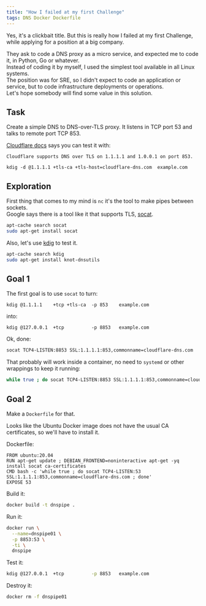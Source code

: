 ```yaml
---
title: "How I failed at my first Challenge"
tags: DNS Docker Dockerfile
---
```


Yes, it's a clickbait title. But this is really how I failed at my first Challenge, while applying for a position at a big company.

They ask to code a DNS proxy as a micro service, and expected me to code it, in Python, Go or whatever.  
Instead of coding it by myself, I used the simplest tool available in all Linux systems.  
The position was for SRE, so I didn't expect to code an application or service, but to code infrastructure deployments or operations.  
Let's hope somebody will find some value in this solution.  


## Task

Create a simple DNS to DNS-over-TLS proxy. It listens in TCP port 53 and talks to remote port TCP 853.

[Cloudflare docs](https://developers.cloudflare.com/1.1.1.1/dns-over-tls) says you can test it with:

    Cloudflare supports DNS over TLS on 1.1.1.1 and 1.0.0.1 on port 853.

    kdig -d @1.1.1.1 +tls-ca +tls-host=cloudflare-dns.com  example.com


## Exploration

First thing that comes to my mind is `nc` it's the tool to make pipes between sockets.  
Google says there is a tool like it that supports TLS, [socat](http://www.dest-unreach.org/socat/doc/socat.html).  

``` bash
apt-cache search socat
sudo apt-get install socat
``` 

Also, let's use [kdig](http://manpages.ubuntu.com/manpages/bionic/man1/kdig.1.html) to test it.


``` bash
apt-cache search kdig
sudo apt-get install knot-dnsutils
``` 

## Goal 1

The first goal is to use `socat` to turn:

`kdig @1.1.1.1    +tcp +tls-ca  -p 853    example.com`

into:

`kdig @127.0.0.1  +tcp          -p 8853   example.com`


Ok, done:

``` bash
socat TCP4-LISTEN:8853 SSL:1.1.1.1:853,commonname=cloudflare-dns.com
``` 

That probably will work inside a container, no need to `systemd` or other wrappings to keep it running:

``` bash
while true ; do socat TCP4-LISTEN:8853 SSL:1.1.1.1:853,commonname=cloudflare-dns.com ; done
``` 

## Goal 2

Make a `Dockerfile` for that.  

Looks like the Ubuntu Docker image does not have the usual CA certificates, so we'll have to install it.

Dockerfile:

```
FROM ubuntu:20.04
RUN apt-get update ; DEBIAN_FRONTEND=noninteractive apt-get -yq install socat ca-certificates
CMD bash -c 'while true ; do socat TCP4-LISTEN:53 SSL:1.1.1.1:853,commonname=cloudflare-dns.com ; done'
EXPOSE 53
``` 

Build it:

``` bash
docker build -t dnspipe .
```

Run it:

``` bash
docker run \
  --name=dnspipe01 \
  -p 8853:53 \
  -ti \
  dnspipe
``` 

Test it:

``` bash
kdig @127.0.0.1  +tcp          -p 8853   example.com
``` 

Destroy it:

``` bash
docker rm -f dnspipe01
```

